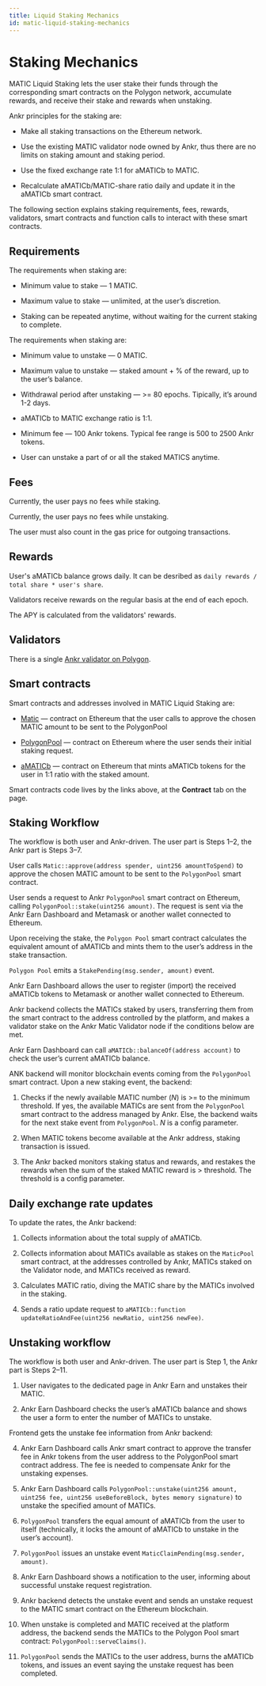 ```yaml
---
title: Liquid Staking Mechanics
id: matic-liquid-staking-mechanics
---
```


# Staking Mechanics
MATIC Liquid Staking lets the user stake their funds through the corresponding smart contracts on the Polygon network, accumulate rewards, and receive their stake and rewards when unstaking.

Ankr principles for the staking are:

* Make all staking transactions on the Ethereum network.

* Use the existing MATIC validator node owned by Ankr, thus there are no limits on staking amount and staking period.

* Use the fixed exchange rate 1:1 for aMATICb to MATIC.

* Recalculate aMATICb/MATIC-share ratio daily and update it in the aMATICb smart contract.

The following section explains staking requirements, fees, rewards, validators, smart contracts and function calls to interact with these smart contracts.


## Requirements
The requirements when staking are:

* Minimum value to stake — 1 MATIC.

* Maximum value to stake — unlimited, at the user’s discretion.

* Staking can be repeated anytime, without waiting for the current staking to complete.

The requirements when staking are:

* Minimum value to unstake — 0 MATIC.

* Maximum value to unstake — staked amount + % of the reward, up to the user’s balance.

* Withdrawal period after unstaking — >= 80 epochs. Tipically, it’s around 1-2 days.

* aMATICb to MATIC exchange ratio is 1:1.

* Minimum fee — 100 Ankr tokens. Typical fee range is 500 to 2500 Ankr tokens.

* User can unstake a part of or all the staked MATICS anytime.


## Fees
Currently, the user pays no fees while staking.

Currently, the user pays no fees while unstaking.

The user must also count in the gas price for outgoing transactions.


## Rewards
User's aMATICb balance grows daily. It can be desribed as `daily rewards / total share * user's share`.

Validators receive rewards on the regular basis at the end of each epoch.

The APY is calculated from the validators' rewards.

## Validators

There is a single [Ankr validator on Polygon](https://wallet.polygon.technology/staking/validators/31). 


## Smart contracts
Smart contracts and addresses involved in MATIC Liquid Staking are:

* [Matic](https://etherscan.io/address/0x7D1AfA7B718fb893dB30A3aBc0Cfc608AaCfeBB0) — contract on Ethereum that the user calls to approve the chosen MATIC amount to be sent to the PolygonPool

* [PolygonPool](https://etherscan.io/address/0xCfD4B4Bc15C8bF0Fd820B0D4558c725727B3ce89) — contract on Ethereum where the user sends their initial staking request.

* [aMATICb](https://etherscan.io/address/0x99534Ef705Df1FFf4e4bD7bbaAF9b0dFf038EbFe) — contract on Ethereum that mints aMATICb tokens for the user in 1:1 ratio with the staked amount.

Smart contracts code lives by the links above, at the **Contract** tab on the page.


## Staking Workflow
The workflow is both user and Ankr-driven. The user part is Steps 1–2, the Ankr part is Steps 3–7.

User calls `Matic::approve(address spender, uint256 amountToSpend)` to approve the chosen MATIC amount to be sent to the `PolygonPool` smart contract.

User sends a request to Ankr `PolygonPool` smart contract on Ethereum, calling `PolygonPool::stake(uint256 amount)`. The request is sent via the Ankr Earn Dashboard and Metamask or another wallet connected to Ethereum.

Upon receiving the stake, the `Polygon Pool` smart contract calculates the equivalent amount of aMATICb and mints them to the user’s address in the stake transaction.

`Polygon Pool` emits a `StakePending(msg.sender, amount)` event.

Ankr Earn Dashboard allows the user to register (import) the received aMATICb tokens to Metamask or another wallet connected to Ethereum.

Ankr backend collects the MATICs staked by users, transferring them from the smart contract to the address controlled by the platform, and makes a validator stake on the Ankr Matic Validator node if the conditions below are met.

Ankr Earn Dashboard can call `aMATICb::balanceOf(address account)` to check the user’s current aMATICb balance.

ANK backend will monitor blockchain events coming from the `PolygonPool` smart contract. Upon a new staking event, the backend:

1. Checks if the newly available MATIC number (*N*) is >= to the minimum threshold. If yes, the available MATICs are sent from the `PolygonPool`  smart contract to the address managed by Ankr. Else, the backend waits for the next stake event from `PolygonPool`. *N* is a config parameter.

2. When MATIC tokens become available at the Ankr address, staking transaction is issued.

3. The Ankr backed monitors staking status and rewards, and restakes the rewards when the sum of the staked MATIC reward is > threshold. The threshold is a config parameter.


## Daily exchange rate updates
To update the rates, the Ankr backend:

1. Collects information about the total supply of aMATICb.

2. Collects information about MATICs available as stakes on the `MaticPool` smart contract, at the addresses controlled by Ankr, MATICs staked on the Validator node, and MATICs received as reward.

3. Calculates MATIC ratio, diving the MATIC share by the MATICs involved in the staking.

4. Sends a ratio update request to `aMATICb::function updateRatioAndFee(uint256 newRatio, uint256 newFee)`.


## Unstaking workflow

The workflow is both user and Ankr-driven. The user part is Step 1, the Ankr part is Steps 2–11.

1. User navigates to the dedicated page in Ankr Earn and unstakes their MATIC.

2. Ankr Earn Dashboard checks the user’s aMATICb balance and shows the user a form to enter the number of MATICs to unstake.

Frontend gets the unstake fee information from Ankr backend:

4. Ankr Earn Dashboard calls Ankr smart contract to approve the transfer fee in Ankr tokens from the user address to the PolygonPool smart contract address. The fee is needed to compensate Ankr for the unstaking expenses.

5. Ankr Earn Dashboard calls `PolygonPool::unstake(uint256 amount, uint256 fee, uint256 useBeforeBlock, bytes memory signature)` to unstake the specified amount of MATICs.

6. `PolygonPool` transfers the equal amount of aMATICb from the user to itself (technically, it locks the amount of aMATICb to unstake in the user’s account).

7. `PolygonPool` issues an unstake event `MaticClaimPending(msg.sender, amount)`.

8. Ankr Earn Dashboard shows a notification to the user, informing about successful unstake request registration.

9. Ankr backend detects the unstake event and sends an unstake request to the MATIC smart contract on the Ethereum blockchain.

10. When unstake is completed and MATIC received at the platform address, the backend sends the MATICs to the Polygon Pool smart contract: `PolygonPool::serveClaims()`.

11. `PolygonPool` sends the MATICs to the user address, burns the aMATICb tokens, and issues an event saying the unstake request has been completed.